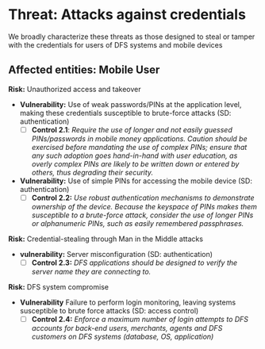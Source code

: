 # Threat: Attacks against credentials

We broadly characterize these threats as those designed to steal or tamper with the credentials for users of DFS systems and mobile devices

## Affected entities: Mobile User

**Risk:** Unauthorized access and takeover

* **Vulnerability:** Use of weak passwords/PINs at the application level, making these credentials susceptible to brute-force attacks (SD: authentication)
  * [ ] **Control 2.1**: _Require the use of longer and not easily guessed PINs/passwords in mobile money applications. Caution should be exercised before mandating the use of complex PINs; ensure that any such adoption goes hand-in-hand with user education, as overly complex PINs are likely to be written down or entered by others, thus degrading their security._
* **Vulnerability:** Use of simple PINs for accessing the mobile device (SD: authentication)
  * [ ] **Control 2.2:** _Use robust authentication mechanisms to demonstrate ownership of the device. Because the keyspace of PINs makes them susceptible to a brute-force attack, consider the use of longer PINs or alphanumeric PINs, such as easily remembered passphrases._

**Risk:** Credential-stealing through Man in the Middle attacks

* **vulnerability:** Server misconfiguration (SD: authentication)
  * [ ] **Control 2.3:** _DFS applications should be designed to verify the server name they are connecting to._

**Risk:** DFS system compromise

* **Vulnerability** Failure to perform login monitoring, leaving systems susceptible to brute force attacks (SD: access control)
  * [ ] **Control 2.4:** _Enforce a maximum number of login attempts to DFS accounts for back-end users, merchants, agents and DFS customers on DFS systems (database, OS, application)_
